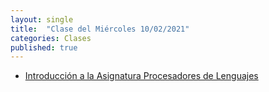 ```yaml
---
layout: single
title:  "Clase del Miércoles 10/02/2021"
categories: Clases
published: true
---
```


* [Introducción a la Asignatura Procesadores de Lenguajes]({{site.baseurl}}/assets/temas/tema0-introduccion-a-pl/guia-docente.html)

